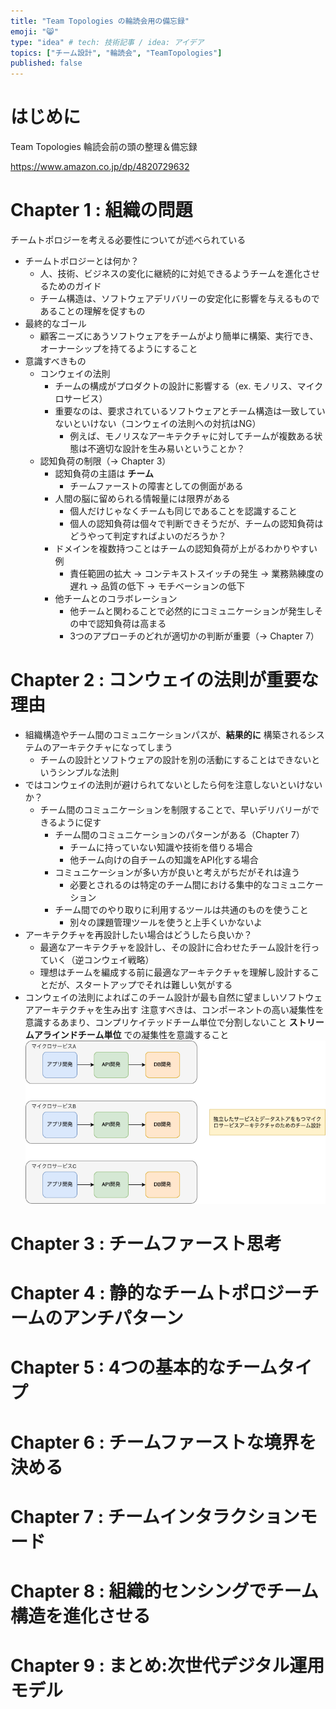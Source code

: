 ```yaml
---
title: "Team Topologies の輪読会用の備忘録"
emoji: "😸"
type: "idea" # tech: 技術記事 / idea: アイデア
topics: ["チーム設計", "輪読会", "TeamTopologies"]
published: false
---
```


# はじめに

Team Topologies 輪読会前の頭の整理＆備忘録

https://www.amazon.co.jp/dp/4820729632

# Chapter 1 : 組織の問題

チームトポロジーを考える必要性についてが述べられている

- チームトポロジーとは何か？
  - 人、技術、ビジネスの変化に継続的に対処できるようチームを進化させるためのガイド
  - チーム構造は、ソフトウェアデリバリーの安定化に影響を与えるものであることの理解を促すもの
- 最終的なゴール
  - 顧客ニーズにあうソフトウェアをチームがより簡単に構築、実行でき、オーナーシップを持てるようにすること
- 意識すべきもの
  - コンウェイの法則
    - チームの構成がプロダクトの設計に影響する（ex. モノリス、マイクロサービス）
    - 重要なのは、要求されているソフトウェアとチーム構造は一致していないといけない（コンウェイの法則への対抗はNG）
      - 例えば、モノリスなアーキテクチャに対してチームが複数ある状態は不適切な設計を生み易いということか？
  - 認知負荷の制限（-> Chapter 3）
    - 認知負荷の主語は **チーム**
      - チームファーストの障害としての側面がある
    - 人間の脳に留められる情報量には限界がある
      - 個人だけじゃなくチームも同じであることを認識すること
      - 個人の認知負荷は個々で判断できそうだが、チームの認知負荷はどうやって判定すればよいのだろうか？
    - ドメインを複数持つことはチームの認知負荷が上がるわかりやすい例
      - 責任範囲の拡大 -> コンテキストスイッチの発生 -> 業務熟練度の遅れ -> 品質の低下 -> モチベーションの低下
    - 他チームとのコラボレーション
      - 他チームと関わることで必然的にコミュニケーションが発生しその中で認知負荷は高まる
      - 3つのアプローチのどれが適切かの判断が重要（-> Chapter 7）

# Chapter 2 : コンウェイの法則が重要な理由

- 組織構造やチーム間のコミュニケーションパスが、**結果的に** 構築されるシステムのアーキテクチャになってしまう
  - チームの設計とソフトウェアの設計を別の活動にすることはできないというシンプルな法則
- ではコンウェイの法則が避けられてないとしたら何を注意しないといけないか？
  - チーム間のコミュニケーションを制限することで、早いデリバリーができるように促す
    - チーム間のコミュニケーションのパターンがある（Chapter 7）
      - チームに持っていない知識や技術を借りる場合
      - 他チーム向けの自チームの知識をAPI化する場合
    - コミュニケーションが多い方が良いと考えがちだがそれは違う
      - 必要とされるのは特定のチーム間における集中的なコミュニケーション
    - チーム間でのやり取りに利用するツールは共通のものを使うこと
      - 別々の課題管理ツールを使うと上手くいかないよ
- アーキテクチャを再設計したい場合はどうしたら良いか？
  - 最適なアーキテクチャを設計し、その設計に合わせたチーム設計を行っていく（逆コンウェイ戦略）
  - 理想はチームを編成する前に最適なアーキテクチャを理解し設計することだが、スタートアップでそれは難しい気がする
- コンウェイの法則によればこのチーム設計が最も自然に望ましいソフトウェアアーキテクチャを生み出す
  注意すべきは、コンポーネントの高い凝集性を意識するあまり、コンプリケイテッドチーム単位で分割しないこと
  **ストリームアラインドチーム単位** での凝集性を意識すること
  ![](/images//team-topologies/chapter2.png)

# Chapter 3 : チームファースト思考

# Chapter 4 : 静的なチームトポロジーチームのアンチパターン

# Chapter 5 : 4つの基本的なチームタイプ

# Chapter 6 : チームファーストな境界を決める

# Chapter 7 : チームインタラクションモード

# Chapter 8 : 組織的センシングでチーム構造を進化させる

# Chapter 9 : まとめ:次世代デジタル運用モデル